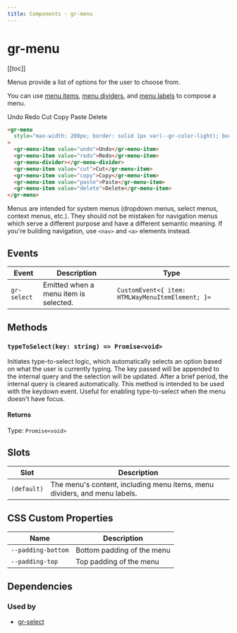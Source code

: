 ```yaml
---
title: Components - gr-menu
---
```


# gr-menu

[[toc]]

Menus provide a list of options for the user to choose from.

You can use [menu items](/components/menu-item), [menu dividers](/components/menu-divider), and [menu labels](/components/menu-label) to compose a menu.

<gr-menu style="max-width: 200px; border: solid 1px var(--gr-color-light); border-radius: var(--gr-border-radius-medium);">
  <gr-menu-item value="undo">Undo</gr-menu-item>
  <gr-menu-item value="redo">Redo</gr-menu-item>
  <gr-menu-divider></gr-menu-divider>
  <gr-menu-item value="cut">Cut</gr-menu-item>
  <gr-menu-item value="copy">Copy</gr-menu-item>
  <gr-menu-item value="paste">Paste</gr-menu-item>
  <gr-menu-item value="delete">Delete</gr-menu-item>
</gr-menu>

```html
<gr-menu
  style="max-width: 200px; border: solid 1px var(--gr-color-light); border-radius: var(--gr-border-radius-medium);"
>
  <gr-menu-item value="undo">Undo</gr-menu-item>
  <gr-menu-item value="redo">Redo</gr-menu-item>
  <gr-menu-divider></gr-menu-divider>
  <gr-menu-item value="cut">Cut</gr-menu-item>
  <gr-menu-item value="copy">Copy</gr-menu-item>
  <gr-menu-item value="paste">Paste</gr-menu-item>
  <gr-menu-item value="delete">Delete</gr-menu-item>
</gr-menu>
```

Menus are intended for system menus (dropdown menus, select menus, context menus, etc.). They should not be mistaken for navigation menus which serve a different purpose and have a different semantic meaning. If you're building navigation, use `<nav>` and `<a>` elements instead.

## Events

| Event       | Description                           | Type                                             |
| ----------- | ------------------------------------- | ------------------------------------------------ |
| `gr-select` | Emitted when a menu item is selected. | `CustomEvent<{ item: HTMLWayMenuItemElement; }>` |

## Methods

### `typeToSelect(key: string) => Promise<void>`

Initiates type-to-select logic, which automatically selects an option based on what the user is currently typing.
The key passed will be appended to the internal query and the selection will be updated. After a brief period, the
internal query is cleared automatically. This method is intended to be used with the keydown event. Useful for
enabling type-to-select when the menu doesn't have focus.

#### Returns

Type: `Promise<void>`

## Slots

| Slot        | Description                                                               |
| ----------- | ------------------------------------------------------------------------- |
| `(default)` | The menu's content, including menu items, menu dividers, and menu labels. |

## CSS Custom Properties

| Name               | Description                |
| ------------------ | -------------------------- |
| `--padding-bottom` | Bottom padding of the menu |
| `--padding-top`    | Top padding of the menu    |

## Dependencies

### Used by

- [gr-select](/components/select)

